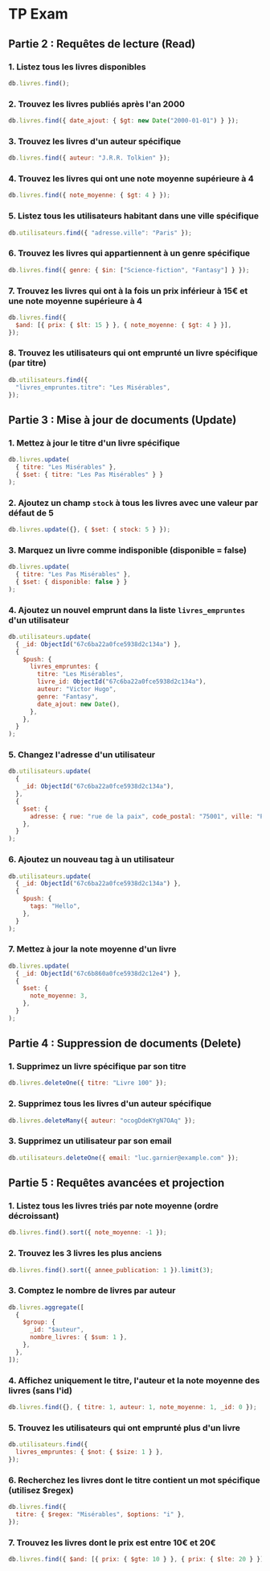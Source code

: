 # TP Exam

## Partie 2 : Requêtes de lecture (Read)

### 1. Listez tous les livres disponibles

```js
db.livres.find();
```

### 2. Trouvez les livres publiés après l'an 2000

```js
db.livres.find({ date_ajout: { $gt: new Date("2000-01-01") } });
```

### 3. Trouvez les livres d'un auteur spécifique

```js
db.livres.find({ auteur: "J.R.R. Tolkien" });
```

### 4. Trouvez les livres qui ont une note moyenne supérieure à 4

```js
db.livres.find({ note_moyenne: { $gt: 4 } });
```

### 5. Listez tous les utilisateurs habitant dans une ville spécifique

```js
db.utilisateurs.find({ "adresse.ville": "Paris" });
```

### 6. Trouvez les livres qui appartiennent à un genre spécifique

```js
db.livres.find({ genre: { $in: ["Science-fiction", "Fantasy"] } });
```

### 7. Trouvez les livres qui ont à la fois un prix inférieur à 15€ et une note moyenne supérieure à 4

```js
db.livres.find({
  $and: [{ prix: { $lt: 15 } }, { note_moyenne: { $gt: 4 } }],
});
```

### 8. Trouvez les utilisateurs qui ont emprunté un livre spécifique (par titre)

```js
db.utilisateurs.find({
  "livres_empruntes.titre": "Les Misérables",
});
```

## Partie 3 : Mise à jour de documents (Update)

### 1. Mettez à jour le titre d'un livre spécifique

```js
db.livres.update(
  { titre: "Les Misérables" },
  { $set: { titre: "Les Pas Misérables" } }
);
```

### 2. Ajoutez un champ `stock` à tous les livres avec une valeur par défaut de 5

```js
db.livres.update({}, { $set: { stock: 5 } });
```

### 3. Marquez un livre comme indisponible (disponible = false)

```js
db.livres.update(
  { titre: "Les Pas Misérables" },
  { $set: { disponible: false } }
);
```

### 4. Ajoutez un nouvel emprunt dans la liste `livres_empruntes` d'un utilisateur

```js
db.utilisateurs.update(
  { _id: ObjectId("67c6ba22a0fce5938d2c134a") },
  {
    $push: {
      livres_empruntes: {
        titre: "Les Misérables",
        livre_id: ObjectId("67c6ba22a0fce5938d2c134a"),
        auteur: "Victor Hugo",
        genre: "Fantasy",
        date_ajout: new Date(),
      },
    },
  }
);
```

### 5. Changez l'adresse d'un utilisateur

```js
db.utilisateurs.update(
  {
    _id: ObjectId("67c6ba22a0fce5938d2c134a"),
  },
  {
    $set: {
      adresse: { rue: "rue de la paix", code_postal: "75001", ville: "Paris" },
    },
  }
);
```

### 6. Ajoutez un nouveau tag à un utilisateur

```js
db.utilisateurs.update(
  { _id: ObjectId("67c6ba22a0fce5938d2c134a") },
  {
    $push: {
      tags: "Hello",
    },
  }
);
```

### 7. Mettez à jour la note moyenne d'un livre

```js
db.livres.update(
  { _id: ObjectId("67c6b860a0fce5938d2c12e4") },
  {
    $set: {
      note_moyenne: 3,
    },
  }
);
```

## Partie 4 : Suppression de documents (Delete)

### 1. Supprimez un livre spécifique par son titre

```js
db.livres.deleteOne({ titre: "Livre 100" });
```

### 2. Supprimez tous les livres d'un auteur spécifique

```js
db.livres.deleteMany({ auteur: "ocogDdeKYgN7OAq" });
```

### 3. Supprimez un utilisateur par son email

```js
db.utilisateurs.deleteOne({ email: "luc.garnier@example.com" });
```

## Partie 5 : Requêtes avancées et projection

### 1. Listez tous les livres triés par note moyenne (ordre décroissant)

```js
db.livres.find().sort({ note_moyenne: -1 });
```

### 2. Trouvez les 3 livres les plus anciens

```js
db.livres.find().sort({ annee_publication: 1 }).limit(3);
```

### 3. Comptez le nombre de livres par auteur

```js
db.livres.aggregate([
  {
    $group: {
      _id: "$auteur",
      nombre_livres: { $sum: 1 },
    },
  },
]);
```

### 4. Affichez uniquement le titre, l'auteur et la note moyenne des livres (sans l'id)

```js
db.livres.find({}, { titre: 1, auteur: 1, note_moyenne: 1, _id: 0 });
```

### 5. Trouvez les utilisateurs qui ont emprunté plus d'un livre

```js
db.utilisateurs.find({
  livres_empruntes: { $not: { $size: 1 } },
});
```

### 6. Recherchez les livres dont le titre contient un mot spécifique (utilisez $regex)

```js
db.livres.find({
  titre: { $regex: "Misérables", $options: "i" },
});
```

### 7. Trouvez les livres dont le prix est entre 10€ et 20€

```js
db.livres.find({ $and: [{ prix: { $gte: 10 } }, { prix: { $lte: 20 } }] });
```

